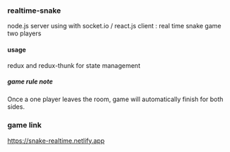 ### realtime-snake

node.js server using with socket.io / react.js client : real time snake game two players

#### usage

redux and redux-thunk for state management

##### game rule note

Once a one player leaves the room, game will automatically finish for both sides.

### game link

https://snake-realtime.netlify.app
